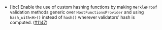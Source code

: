 - [ibc] Enable the use of custom hashing functions by making `MerkleProof`
  validation methods generic over `HostFunctionsProvider` and using
  `hash_with<H>()` instead of `hash()` wherever validators' hash is computed.
  ([\#1147](https://github.com/cosmos/ibc-rs/issues/1147))
